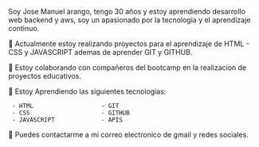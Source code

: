 Soy Jose Manuel arango, tengo 30 años y estoy aprendiendo desarrollo web backend y aws, 
soy un apasionado por la tecnologia y el aprendizaje continuo. 

🔭 Actualmente estoy realizando proyectos para el aprendizaje de HTML - CSS y JAVASCRIPT
     ademas de aprender GIT y GITHUB. 
 
👯 Estoy colaborando con compañeros del bootcamp en la realizacion de proyectos educativos.

🌱 Estoy Aprendiendo las siguientes tecnologias: 

     - HTML                   - GIT 
     - CSS                    - GITHUB
     - JAVASCRIPT             - APIS

💬  Puedes contactarme a mi correo electronico de gmail y redes sociales.

